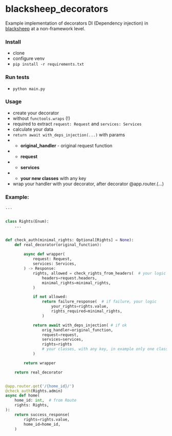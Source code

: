 # blacksheep_decorators
Example implementation of decorators DI (Dependency injection) in [blacksheep](https://github.com/Neoteroi/BlackSheep) at a non-framework level.

### Install
- clone
- configure venv
- `pip install -r requirements.txt`


### Run tests
- `python main.py`


### Usage
- create your decorator
- without `functools.wraps` (!)
- required to extract `request: Request` and `services: Services`
- calculate your data
- `return await with_deps_injection(...)` with params
- - **original_handler** - original request function
- - **request**
- - **services**
- - **your new classes** with any key
- wrap your handler with your decorator, after decorator @app.router.<method>(...)


### Example:
```python
...


class Rights(Enum):
	...


def check_auth(minimal_rights: Optional[Rights] = None):
	def real_decorator(original_function):
		
		async def wrapper(
			request: Request,
			services: Services,
		) -> Response:
			rights, allowed = check_rights_from_headers(  # your logic
				headers=request.headers,
				minimal_rights=minimal_rights,
			)

			if not allowed:
				return failure_response(  # if failure, your logic
					your_rights=rights.value,
					rights_required=minimal_rights,
				)

			return await with_deps_injection( # if ok
				orig_handler=original_function,
				request=request,
				services=services,
				rights=rights
				# your classes, with any key, in example only one class 'Rights' (variable 'rights') with key 'rights'
			)

		return wrapper

	return real_decorator


@app.router.get('/{home_id}/')
@check_auth(Rights.admin)
async def home(
	home_id: int,  # from Route
	rights: Rights,
):
	return success_response(
		rights=rights.value,
		home_id=home_id,
	)


```
